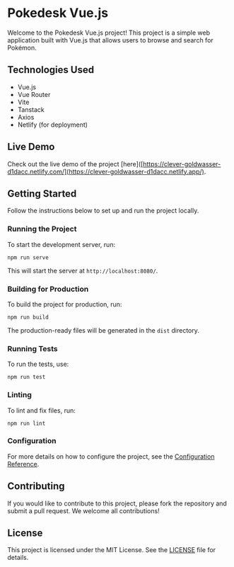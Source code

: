 # Pokedesk Vue.js

Welcome to the Pokedesk Vue.js project! This project is a simple web application built with Vue.js that allows users to browse and search for Pokémon.

## Technologies Used

- Vue.js
- Vue Router
- Vite
- Tanstack
- Axios
- Netlify (for deployment)

## Live Demo

Check out the live demo of the project [here]([https://clever-goldwasser-d1dacc.netlify.com/](https://clever-goldwasser-d1dacc.netlify.app/).

## Getting Started

Follow the instructions below to set up and run the project locally.

### Running the Project

To start the development server, run:
```
npm run serve
```
This will start the server at `http://localhost:8080/`.

### Building for Production

To build the project for production, run:
```
npm run build
```
The production-ready files will be generated in the `dist` directory.

### Running Tests

To run the tests, use:
```
npm run test
```

### Linting

To lint and fix files, run:
```
npm run lint
```

### Configuration

For more details on how to configure the project, see the [Configuration Reference](https://cli.vuejs.org/config/).

## Contributing

If you would like to contribute to this project, please fork the repository and submit a pull request. We welcome all contributions!

## License

This project is licensed under the MIT License. See the [LICENSE](LICENSE) file for details.
